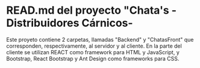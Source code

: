 # READ.md del proyecto "Chata's - Distribuidores Cárnicos- 
Este proyeto contiene 2 carpetas, llamadas "Backend" y "ChatasFront" que corresponden, respectivamente, al servidor y al cliente. 
En la parte del cliente se utilizan REACT como framework para HTML y JavaScript, y Bootstrap, React Bootstrap y Ant Design como frameworks para CSS.
 